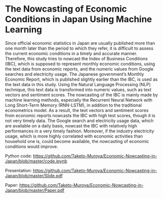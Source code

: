 # The Nowcasting of Economic Conditions in Japan Using Machine Learning

Since official economic statistics in Japan are usually published more than one month later than the period to which they refer, it is difficult to assess the current economic conditions in a timely and accurate manner. Therefore, this study tries to nowcast the Index of Business Conditions (IBC), which is supposed to represent monthly economic conditions, using the text data from economic reports, and the numeric values from Google searches and electricity usage. The Japanese government’s Monthly Economic Report, which is published slightly earlier than the IBC, is used as the text data in this study. Using the Natural Language Processing (NLP) technique, this text data is transformed into numeric values, such as text vectors and sentiment scores. The nowcasting of the IBC is mainly made by machine learning methods, especially the Recurrent Neural Network with Long Short-Term Memory (RNN-LSTM), in addition to the traditional econometrics model. As a result, the text vectors and sentiment scores from economic reports nowcasts the IBC with high test scores, though it is not very timely data. The Google search and electricity usage data, which are available on a daily basis, nowcast the IBC with relatively high performances in a very timely fashion. Moreover, if the industry electricity usage, which is more highly correlated with economic activities than household one is, could become available, the nowcasting of economic conditions would improve.

Python code: https://github.com/Taketo-Muroya/Economic-Nowcasting-in-Japan/blob/master/code.ipynb

Presentation: https://github.com/Taketo-Muroya/Economic-Nowcasting-in-Japan/blob/master/Slide.pdf

Paper: https://github.com/Taketo-Muroya/Economic-Nowcasting-in-Japan/blob/master/Paper.pdf
